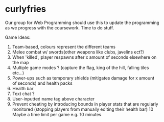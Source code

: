 # curlyfries
Our group for Web Programming should use this to update the programming as we progress with the coursework.
Time to do stuff.



Game Ideas:
1. Team-based, colours represent the different teams
2. Melee combat w/ swords(other weapons like clubs, javelins ect?)
3. When 'killed', player respawns after x amount of seconds elsewhere on the map
4. Multiple game modes ? (capture the flag, king of the hill, falling tiles etc...)
5. Power-ups such as temporary shields (mitigates damage for x amount of seconds) and health packs
6. Health bar 
7. Text chat ?
8. User-inputted name tag above character
9. Prevent cheating by introducing bounds in player stats that are regularly monitored (stopping players from manually editing their health bar)
10 Maybe a time limit per game e.g. 10 minutes
